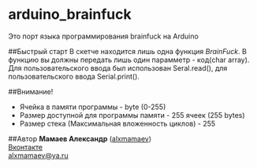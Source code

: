 # arduino_brainfuck
Это порт языка программирования brainfuck на Arduino

##Быстрый старт
В скетче находится лишь одна функция *BrainFuck*. В функцию вы должны передать лишь один парамметр - код(char array). Для пользовательского ввода был использован Seral.read(), для пользовательского ввода Serial.print().

##Внимание!
* Ячейка в памяти программы - byte (0-255)
* Размер доступной для программы памяти - 255 ячеек (255 bytes)
* Размер стека (Максимальная вложенность циклов) - 255

##Автор
**Мамаев Александр** ([alxmamaev](https://alxmamaev.github.io/))
<br>[Вконтакте](https://new.vk.com/alxmamaev)
<br>alxmamaev@ya.ru
